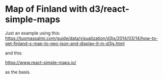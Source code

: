 # Map of Finland with d3/react-simple-maps

Just an example using this:
https://tuomassalmi.com/guide/data/visualization/d3js/2014/03/14/how-to-get-finland-s-map-to-geo-json-and-display-it-in-d3js.html

and this:

https://www.react-simple-maps.io/

as the basis.